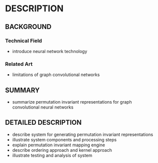 # DESCRIPTION

## BACKGROUND

### Technical Field

- introduce neural network technology

### Related Art

- limitations of graph convolutional networks

## SUMMARY

- summarize permutation invariant representations for graph convolutional neural networks

## DETAILED DESCRIPTION

- describe system for generating permutation invariant representations
- illustrate system components and processing steps
- explain permutation invariant mapping engine
- describe ordering approach and kernel approach
- illustrate testing and analysis of system


